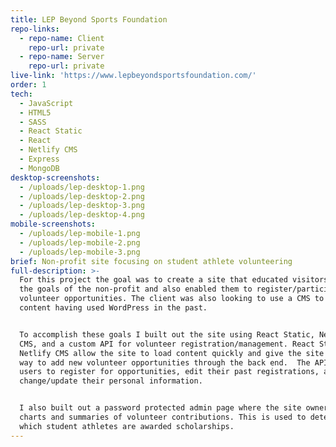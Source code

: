 ```yaml
---
title: LEP Beyond Sports Foundation
repo-links:
  - repo-name: Client
    repo-url: private
  - repo-name: Server
    repo-url: private
live-link: 'https://www.lepbeyondsportsfoundation.com/'
order: 1
tech:
  - JavaScript
  - HTML5
  - SASS
  - React Static
  - React
  - Netlify CMS
  - Express
  - MongoDB
desktop-screenshots:
  - /uploads/lep-desktop-1.png
  - /uploads/lep-desktop-2.png
  - /uploads/lep-desktop-3.png
  - /uploads/lep-desktop-4.png
mobile-screenshots:
  - /uploads/lep-mobile-1.png
  - /uploads/lep-mobile-2.png
  - /uploads/lep-mobile-3.png
brief: Non-profit site focusing on student athlete volunteering
full-description: >-
  For this project the goal was to create a site that educated visitors about
  the goals of the non-profit and also enabled them to register/participate in
  volunteer opportunities. The client was also looking to use a CMS to update
  content having used WordPress in the past.


  To accomplish these goals I built out the site using React Static, Netlify
  CMS, and a custom API for volunteer registration/management. React Static and
  Netlify CMS allow the site to load content quickly and give the site owner a
  way to add new volunteer opportunities through the back end.  The API allows
  users to register for opportunities, edit their past registrations, and
  change/update their personal information. 


  I also built out a password protected admin page where the site owner can view
  charts and summaries of volunteer contributions. This is used to determine
  which student athletes are awarded scholarships.
---
```


